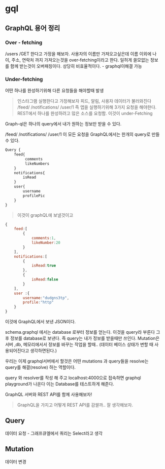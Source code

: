 # gql

## GraphQL 용어 정리

### Over - fetching

/users /GET 한다고 가정을 해보자.
사용자의 이름만 가져오고싶은데 이름 이외에 나이, 주소, 연락처 까지 가져오는것을 over-fetching이라고 한다.
일허게 쓸모없는 정보를 함께 받는것이 오버패칭이다. 상당히 비효율적이다. - graphql이해결 가능

### Under-fetching

어떤 하나를 완성하기위해 다른 요청들을 해야할때 발생

> 인스타그램 실행한다고 가정해보자
피드, 알림, 사용자 데이터가 불러와진다
/feed/
/notifications/
/user/1
즉 앱을 실행하기위해 3가지 요청을 해야한다. REST에서 하나를 완성하려고 많은 소스를 요청함. 
이것이 under-Fetching

Graph-ql은 하나의 query에서 내가 원하는 정보만 받을 수 있다.

/feed/
/notifications/
/user/1
이 모든 요청을 GraphQL에서는 한개의 query로 만들 수 있다.


```graphql
Query {
    feed{
         comments
         likeNumbers
    }
    notifications{
        isRead
    }
    user{
        username
        profilePic
    }
}
```
> 이것이 graphQL에 보낼것이고

``` javascript
{
    feed:[
        {
            comments:1,
            likeNumber:20
        }
    ],
    notifications:[
        {
            isRead:true
        },
        {
            isRead:false
        }
    ],
    user :{
        username:"dudgns3tp",
        profile:"http"
    }
}
```
이것에 GraphQL에서 보낸 JSON이다.


schema.graphql 에서는 
database 로부터 정보를 얻는다. 이것을 query라 부른다
그 후 정보를 database로 보낸다. 즉 query는 내가 정보를 받을때만 쓰인다. 
Mutation은 서버 ,db, 메모리에서서 정보를 바꾸는 작업을 할때..
(데이터 베이스 상태가 변할 때 사용되어진다고 생각하면된다.)

우리는 이제 graphql서버에서 할것은 어떤 mutations 과 query들을 
resolve는 query를 해결(resolve) 하는 역할이다.

query 와 resolver를 작성 해 주고 localhost:4000으로 접속하면 graphql playground가 나온다
이는 Database를 테스트하게 해준다.

GraphQL 서버와 REST API를 함께 사용해보자!
> GraphQL을 가지고 어떻게 REST API를 감쌀까.. 잘 생각해보자.



## Query 
데이터 요청 - 그래프큐엘에서 쿼리는 Select라고 생각

## Mutation
데이터 변경


